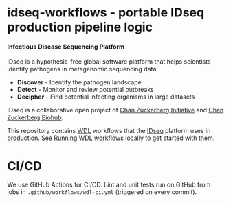 # idseq-workflows - portable IDseq production pipeline logic

#### Infectious Disease Sequencing Platform
IDseq is a hypothesis-free global software platform that helps scientists identify pathogens in metagenomic sequencing
data.

- **Discover** - Identify the pathogen landscape
- **Detect** - Monitor and review potential outbreaks
- **Decipher** - Find potential infecting organisms in large datasets

IDseq is a collaborative open project of [Chan Zuckerberg Initiative](https://www.chanzuckerberg.com/) and
[Chan Zuckerberg Biohub](https://czbiohub.org).

This repository contains [WDL](https://openwdl.org/) workflows that the [IDseq](https://idseq.net/) platform uses in
production. See [Running WDL workflows locally](https://github.com/chanzuckerberg/idseq-workflows/wiki/Running-WDL-workflows-locally)
to get started with them.

# CI/CD

We use GitHub Actions for CI/CD. Lint and unit tests run on GitHub from jobs in `.github/workflows/wdl-ci.yml`
(triggered on every commit).
